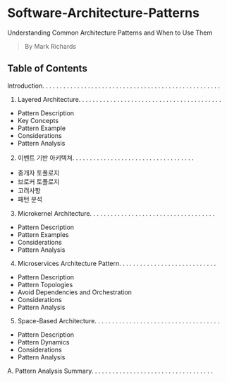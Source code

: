 # Software-Architecture-Patterns
Understanding Common Architecture Patterns and When to Use Them
> By Mark Richards


## Table of Contents

Introduction. . . . . . . . . . . . . . . . . . . . . . . . . . . . . . . . . . . . . . . . . . . . . . . . . . . 

1. Layered Architecture. . . . . . . . . . . . . . . . . . . . . . . . . . . . . . . . . . . . . . . . . 
- Pattern Description 
- Key Concepts 
- Pattern Example 
- Considerations 
- Pattern Analysis 

2. 이벤트 기반 아키텍쳐. . . . . . . . . . . . . . . . . . . . . . . . . . . . . . . . . . . 
- 중개자 토폴로지 
- 브로커 토폴로지 
- 고려사항 
- 패턴 분석 

3. Microkernel Architecture. . . . . . . . . . . . . . . . . . . . . . . . . . . . . . . . . . . . 
- Pattern Description 
- Pattern Examples 
- Considerations 
- Pattern Analysis 

4. Microservices Architecture Pattern. . . . . . . . . . . . . . . . . . . . . . . . . . . . 
- Pattern Description 
- Pattern Topologies 
- Avoid Dependencies and Orchestration 
- Considerations 
- Pattern Analysis 

5. Space-Based Architecture. . . . . . . . . . . . . . . . . . . . . . . . . . . . . . . . . . . . 
- Pattern Description 
- Pattern Dynamics 
- Considerations 
- Pattern Analysis 

A. Pattern Analysis Summary. . . . . . . . . . . . . . . . . . . . . . . . . . . . . . . . . . . 

